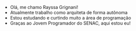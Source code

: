 - Olá, me chamo Rayssa Grignani!
- Atualmente trabalho como arquiteta de forma autônoma 
- Estou estudando e curtindo muito a área de programação 
- Graças ao Jovem Programador do SENAC, aqui estou eu!
